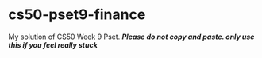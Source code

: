 # cs50-pset9-finance
My solution of CS50 Week 9 Pset. ***Please do not copy and paste. only use this if you feel really stuck***
